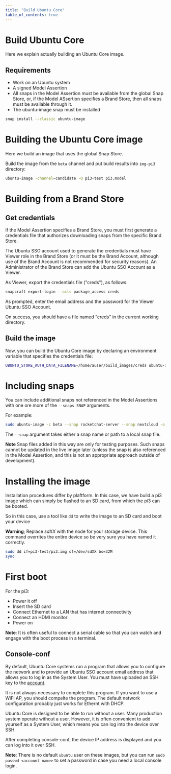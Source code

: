 ```yaml
---
title: "Build Ubuntu Core"
table_of_contents: true
---
```


# Build Ubuntu Core

Here we explain actually building an Ubuntu Core image.

## Requirements

 - Work on an Ubuntu system
 - A signed Model Assertion
 - All snaps in the Model Assertion must be available from the global Snap Store, or, if the Model ASsertion specifies a Brand Store, then all snaps must be available through it.
 - The ubuntu-image snap must be installed


```bash
snap install --classic ubuntu-image
```

# Building the Ubuntu Core image

Here we build an image that uses the global Snap Store.

Build the image from the `beta` channel and put build results into `img-pi3` directory:

```bash
ubuntu-image -channel=candidate -O pi3-test pi3.model
```

# Building from a Brand Store

## Get credentials

If the Model Assertion specifies a Brand Store, you must first generate a credentials file that authorizes downloading snaps from the specific Brand Store. 

The Ubuntu SSO account used to generate the credentials must have Viewer role in the Brand Store (or it must be the Brand Account, although use of the Brand Account is not recommended for security reasons). An Administrator of the Brand Store can add the Ubuntu SSO Account as a Viewer. 

As Viewer, export the credentials file ("creds"), as follows:

```bash
snapcraft export-login --acls package_access creds
```
As prompted, enter the email address and the password for the Viewer Ubuntu SSO Account.

On success, you should have a file named "creds" in the current working directory. 

## Build the image

Now, you can build the Ubuntu Core image by declaring an environment variable that specifies the credentials file:

```bash
UBUNTU_STORE_AUTH_DATA_FILENAME=/home/auser/build_images/creds ubuntu-image -channel=candidate -O pi3-test pi3.model
```

# Including snaps

You can include additional snaps not referenced in the Model Assertions with one ore more of the `--snaps SNAP` arguments. 

For example:

```bash
sudo ubuntu-image -c beta --snap rocketchat-server --snap nextcloud -o img-pi3-snaps.img pi3.model
```

The `--snap` argument takes either a snap name or path to a local snap file. 

**Note** Snap files added in this way are only for testing purposes. Such snaps cannot be updated in the live image later (unless the snap is also referenced in the Model Assertion, and this is not an appropriate approach outside of development).


# Installing the image

Installation procedures differ by plaftform. In this case, we have build a pi3 image which can simply be flashed to an SD card, from which the pi3 can be booted.

So in this case, use a tool like `dd` to write the image to an SD card and boot your device

**Warning**; Replace *sdXX* with the node for your storage device. This command overrites the entire device so be very sure you have named it correctly.

```bash
sudo dd if=pi3-test/pi3.img of=/dev/sdXX bs=32M
sync
```

# First boot

For the pi3:

 - Power it off
 - Insert the SD card
 - Connect Ethernet to a LAN that has internet connectivity
 - Connect an HDMI monitor
 - Power on

**Note**: It is often useful to connect a serial cable so that you can watch and engage with the boot process in a terminal.

## Console-conf

By default, Ubuntu Core systems run a program that allows you to configure the network and to provide an Ubuntu SSO account email address that allows you to log in as the System User. You must have uploaded an SSH key to the [account](https://login.ubuntu.com/ssh-keys).

It is not always necessary to complete this program. If you want to use a WiFi AP, you should compelte the program. The default network configuration probably just works for Ethernt with DHCP.

Ubuntu Core is designed to be able to run without a user. Many production system operate without a user. However, it is often convenient to add yourself as a System User, which means you can log into the device over SSH. 

After completing console-conf, the device IP address is displayed and you can log into it over SSH.

**Note**: There is no default `ubuntu` user on these images, but you can run `sudo passwd <account name>` to set a password in case you need a local console login.


